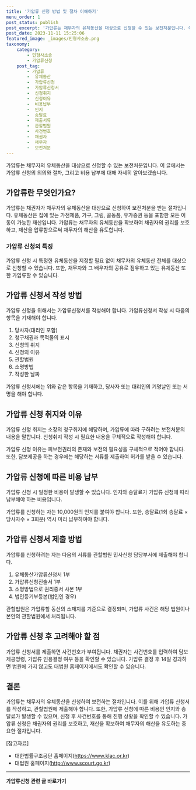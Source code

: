 ```yaml
---
title: '가압류 신청 방법 및 절차 이해하기'
menu_order: 1
post_status: publish
post_excerpt: '가압류는 채무자의 유체동산을 대상으로 신청할 수 있는 보전처분입니다. 이 글에서는 가압류 신청의 의의와 절차, 그리고 비용 납부에 대해 자세히 알아보겠습니다.'
post_date: 2023-11-11 15:25:06
featured_image: _images/민형사소송.png
taxonomy:
    category:
        - 민형사소송
        - 가압류신청
    post_tag:
        - 가압류
        -  유체동산
        -  가압류신청
        -  가압류신청서
        -  신청취지
        -  신청이유
        -  비용납부
        -  인지
        -  송달료
        -  제출서류
        -  관할법원
        -  사건번호
        -  채권자
        -  채무자
        -  보전처분
---
```



가압류는 채무자의 유체동산을 대상으로 신청할 수 있는 보전처분입니다. 이 글에서는 가압류 신청의 의의와 절차, 그리고 비용 납부에 대해 자세히 알아보겠습니다. 

## 가압류란 무엇인가요?

가압류는 채권자가 채무자의 유체동산을 대상으로 신청하여 보전처분을 받는 절차입니다. 유체동산은 집에 있는 가전제품, 가구, 그림, 골동품, 유가증권 등을 포함한 모든 이동이 가능한 재산입니다. 가압류는 채무자의 유체동산을 확보하여 채권자의 권리를 보호하고, 재산을 압류함으로써 채무자의 해산을 유도합니다.

### 가압류 신청의 특징

가압류 신청 시 특정한 유체동산을 지정할 필요 없이 채무자의 유체동산 전체를 대상으로 신청할 수 있습니다. 또한, 채무자와 그 배우자의 공유로 점유하고 있는 유체동산 또한 가압류할 수 있습니다.

## 가압류 신청서 작성 방법

가압류 신청을 위해서는 가압류신청서를 작성해야 합니다. 가압류신청서 작성 시 다음의 항목을 기재해야 합니다.

1. 당사자(대리인 포함)
2. 청구채권과 목적물의 표시
3. 신청의 취지
4. 신청의 이유
5. 관할법원
6. 소명방법
7. 작성한 날짜

가압류 신청서에는 위와 같은 항목을 기재하고, 당사자 또는 대리인의 기명날인 또는 서명을 해야 합니다.

## 가압류 신청 취지와 이유

가압류 신청 취지는 소장의 청구취지에 해당하며, 가압류에 따라 구하려는 보전처분의 내용을 말합니다. 신청취지 작성 시 필요한 내용을 구체적으로 작성해야 합니다.

가압류 신청 이유는 피보전권리의 존재와 보전의 필요성을 구체적으로 적어야 합니다. 또한, 담보제공을 하는 경우에는 해당하는 서류를 제출하여 허가를 받을 수 있습니다.

## 가압류 신청에 따른 비용 납부

가압류 신청 시 일정한 비용이 발생할 수 있습니다. 인지와 송달료가 가압류 신청에 따라 납부해야 하는 비용입니다.

가압류를 신청하는 자는 10,000원의 인지를 붙여야 합니다. 또한, 송달료(1회 송달료 × 당사자수 × 3회분) 역시 미리 납부하여야 합니다.

## 가압류 신청서 제출 방법

가압류를 신청하려는 자는 다음의 서류를 관할법원 민사신청 담당부서에 제출해야 합니다.

1. 유체동산가압류신청서 1부
2. 가압류신청진술서 1부
3. 소명방법으로 권리증서 사본 1부
4. 법인등기부등본(법인인 경우)

관할법원은 가압류할 동산의 소재지를 기준으로 결정되며, 가압류 사건은 해당 법원이나 본안의 관할법원에서 처리됩니다.

## 가압류 신청 후 고려해야 할 점

가압류 신청서를 제출하면 사건번호가 부여됩니다. 채권자는 사건번호를 입력하여 담보제공명령, 가압류 인용결정 여부 등을 확인할 수 있습니다. 가압류 결정 후 14일 경과하면 법원에 가지 않고도 대법원 홈페이지에서도 확인할 수 있습니다.

## 결론

가압류는 채무자의 유체동산을 신청하여 보전하는 절차입니다. 이를 위해 가압류 신청서를 작성하고, 관할법원에 제출해야 합니다. 또한, 가압류 신청에 따른 비용인 인지와 송달료가 발생할 수 있으며, 신청 후 사건번호를 통해 진행 상황을 확인할 수 있습니다. 가압류 신청은 채권자의 권리를 보호하고, 재산을 확보하여 채무자의 해산을 유도하는 중요한 절차입니다.

[참고자료]
- 대한법률구조공단 홈페이지(https://www.klac.or.kr)
- 대법원 홈페이지(http://www.scourt.go.kr)
<!-- wp:separator -->
<hr class="wp-block-separator has-alpha-channel-opacity"/>
<!-- /wp:separator -->

<!-- wp:group {"backgroundColor":"base","layout":{"type":"constrained"}} -->
<div class="wp-block-group has-base-background-color has-background"><!-- wp:paragraph {"align":"center","fontSize":"medium"} -->
<p class="has-text-align-center has-large-font-size"><strong>가압류신청 관련 글 바로가기</strong></p>
<!-- /wp:paragraph -->


<!-- wp:latest-posts
{"categories":[{"id":14445,"count":19,"description":"","link":"https://uknowlaw.com/category/%ea%b0%80%ec%95%95%eb%a5%98%ec%8b%a0%ec%b2%ad/","name":"가압류신청","slug":"가압류신청","taxonomy":"category","parent":0,"meta":[],"_links":{"self":[{"href":"https://uknowlaw.com/wp-json/wp/v2/categories/14445"}],"collection":[{"href":"https://uknowlaw.com/wp-json/wp/v2/categories"}],"about":[{"href":"https://uknowlaw.com/wp-json/wp/v2/taxonomies/category"}],"wp:post_type":[{"href":"https://uknowlaw.com/wp-json/wp/v2/posts?categories=14445"}],"curies":[{"name":"wp","href":"https://api.w.org/{rel}","templated":true}]}}],"postsToShow":100,"excerptLength":28,"postLayout":"grid","columns":2,"featuredImageAlign":"left","featuredImageSizeSlug":"large","fontSize":"small"} /--></div>
<!-- /wp:group -->